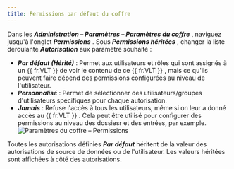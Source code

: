 ```yaml
---
title: Permissions par défaut du coffre
---
```

Dans les ***Administration – Paramètres – Paramètres du coffre*** , naviguez jusqu'à l'onglet ***Permissions*** . Sous ***Permissions héritées*** , changer la liste déroulante ***Autorisation*** aux paramètre souhaité :  

* ***Par défaut (Hérité)*** : Permet aux utilisateurs et rôles qui sont assignés à un {{ fr.VLT }} de voir le contenu de ce {{ fr.VLT }} , mais ce qu'ils peuvent faire dépend des permissions configurées au niveau de l'utilisateur. 
* ***Personnalisé*** : Permet de sélectionner des utilisateurs/groupes d'utilisateurs spécifiques pour chaque autorisation. 
* ***Jamais*** : Refuse l'accès à tous les utilisateurs, même si on leur a donné accès au {{ fr.VLT }} . Cela peut être utilisé pour configurer des permissions au niveau des dossiesr et des entrées, par exemple.  
![Paramètres du coffre – Permissions](/img/fr/rdm/windows/clip11392.png) 

Toutes les autorisations définies ***Par défaut*** héritent de la valeur des autorisations de source de données ou de l'utilisateur. Les valeurs héritées sont affichées à côté des autorisations. 

